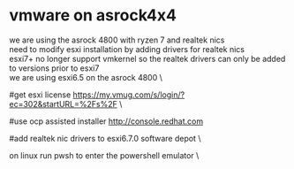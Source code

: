 # vmware on asrock4x4 
 we are using the asrock 4800 with ryzen 7 and realtek nics \
 need to modify esxi installation by adding drivers for realtek nics \
 esxi7+ no longer support vmkernel so the realtek drivers can only be added to versions prior to esxi7 \
 we are using esxi6.5 on the asrock 4800 \
 
 #get esxi license 
 https://my.vmug.com/s/login/?ec=302&startURL=%2Fs%2F \
 
 #use ocp assisted installer
 http://console.redhat.com
 
 
 #add realtek nic drivers to esxi6.7.0 software depot \
 
 on linux run pwsh to enter the powershell emulator \
 
 
 
 
